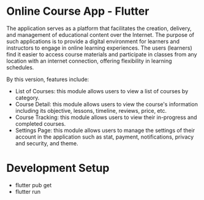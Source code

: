 # Online Course App - Flutter

The application serves as a platform that facilitates the creation, delivery, and management of educational content over the Internet. The purpose of such applications is to provide a digital environment for learners and instructors to engage in online learning experiences. The users (learners) find it easier to access course materials and participate in classes from any location with an internet connection, offering flexibility in learning schedules.

By this version, features include:
- List of Courses: this module allows users to view a list of courses by category.
- Course Detail: this module allows users to view the course's information including its objective, lessons, timeline, reviews, price, etc.
- Course Tracking: this module allows users to view their in-progress and completed courses.
- Settings Page: this module allows users to manage the settings of their account in the application such as stat, payment, notifications, privacy and security, and theme.

# Development Setup

- flutter pub get
- flutter run



